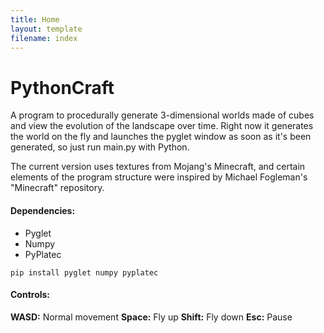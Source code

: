```yaml
---
title: Home
layout: template
filename: index
--- 
```


# PythonCraft
A program to procedurally generate 3-dimensional worlds made of cubes and view the evolution of the landscape over time. Right now it generates the world on the fly and launches the pyglet window as soon as it's been generated, so just run main.py with Python. 

The current version uses textures from Mojang's Minecraft, and certain elements of the program structure were inspired by Michael Fogleman's "Minecraft" repository.

#### Dependencies:
* Pyglet
* Numpy
* PyPlatec

`pip install pyglet numpy pyplatec`

#### Controls:
__WASD:__ Normal movement
__Space:__ Fly up
__Shift:__ Fly down
__Esc:__ Pause